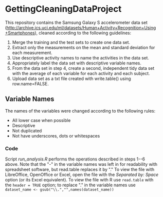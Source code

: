 # GettingCleaningDataProject
This repository contains the Samsung Galaxy S accelerometer data set (http://archive.ics.uci.edu/ml/datasets/Human+Activity+Recognition+Using+Smartphones), cleaned according to the following guidelines:

1. Merge the training and the test sets to create one data set.
2. Extract only the measurements on the mean and standard deviation for each measurement. 
3. Use descriptive activity names to name the activities in the data set.
4. Appropriately label the data set with descriptive variable names. 
5. From the data set in step 4, create a second, independent tidy data set with the average of each variable for each activity and each subject.
6. Upload data set as a txt file created with write.table() using row.name=FALSE.


## Variable Names
The names of the variables were changed according to the following rules: 

* All lower case when possible
* Descriptive
* Not duplicated
* Not have underscores, dots or whitespaces

### Code
Script *run_analysis.R* performs the operations described in steps 1--6 above. Note that the "-" in the variable names was left in for readability with spreadsheet software, but read.table replaces it by "."  To view the file with LibreOffice, OpenOffice or Excel, open the file with the *Separated by: Space* option (or its Excel equivalent). To view the file with R use `read.table` with the `header = TRUE` option; to replace "." in the variable names use  ``` dataset_name <- gsub("\\.","",names(dataset_name))```
 
